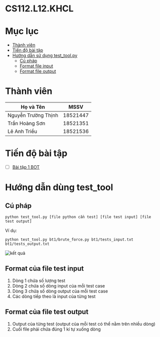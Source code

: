 # CS112.L12.KHCL

# Mục lục
- [Thành viên](#thành-viên)
- [Tiến độ bài tập](#tiến-độ-bài-tập)
- [Hướng dẫn sử dụng test_tool.py](#hướng-dẫn-dùng-test_tool)
    - [Cú pháp](#cú-pháp)
    - [Format file input](#format-của-file-test-input)
    - [Format file output](#format-của-file-test-output)

# Thành viên
| Họ và Tên           | MSSV     |
| ------------------- | -------- |
| Nguyễn Trường Thịnh | 18521447 |
| Trần Hoàng Sơn      | 18521351 |
| Lê Anh Triều        | 18521536 |
# Tiến độ bài tập
- [ ] [Bài tập 1 BOT](https://github.com/18521447/CS112.L12.KHCL/tree/master/bt1)
# Hướng dẫn dùng test_tool
## Cú pháp
```
python test_tool.py [file python cần test] [file test input] [file test output]
```
Ví dụ:
```
python test_tool.py bt1/brute_force.py bt1/tests_input.txt bt1/tests_output.txt
```
![kết quả](https://i.imgur.com/2CyhGxC.png)
## Format của file test input
1. Dòng 1 chứa số lượng test
2. Dòng 2 chứa số dòng input của mỗi test case
3. Dòng 3 chứa số dòng output của mỗi test case
2. Các dòng tiếp theo là input của từng test
## Format của file test output
1. Output của từng test (output của mỗi test có thể nằm trên nhiều dòng)
2. Cuối file phải chứa đúng 1 kí tự xuống dòng
